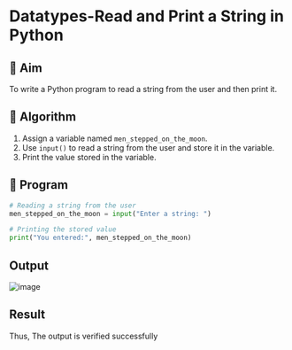 # Datatypes-Read and Print a String in Python

## 🎯 Aim
To write a Python program to read a string from the user and then print it.

## 🧠 Algorithm
1. Assign a variable named `men_stepped_on_the_moon`.
2. Use `input()` to read a string from the user and store it in the variable.
3. Print the value stored in the variable.

## 🧾 Program
```python
# Reading a string from the user
men_stepped_on_the_moon = input("Enter a string: ")

# Printing the stored value
print("You entered:", men_stepped_on_the_moon)
```
## Output
![image](https://github.com/user-attachments/assets/5b2f5e81-940a-4092-8284-3f30ca58b467)


## Result
Thus, The output is verified successfully
